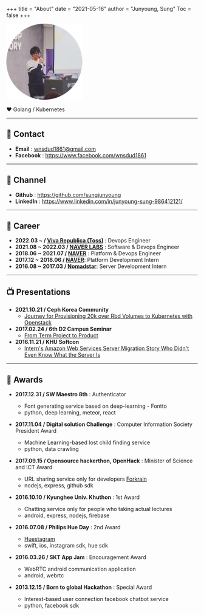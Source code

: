+++
title = "About"
date = "2021-05-16"
author = "Junyoung, Sung"
Toc = false
+++

![Profile](/assets/img/profile.png)

:heart: Golang / Kubernetes

---

## :email: Contact
- **Email** : wnsdud1861@gmail.com
- **Facebook** : https://www.facebook.com/wnsdud1861

---

## :link: Channel
- **Github** : https://github.com/sungjunyoung  
- **LinkedIn** : https://www.linkedin.com/in/junyoung-sung-986412121/  

---

## :ant: Career
- **2022.03 ~ / [Viva Republica (Toss)](https://toss.im)** : Devops Engineer
- **2021.08 ~ 2022.03 / [NAVER LABS](https://www.naverlabs.com/)** : Software & Devops Engineer
- **2018.06 ~ 2021.07 / [NAVER](https://www.navercorp.com/)** : Platform & Devops Engineer  
- **2017.12 ~ 2018.06 / [NAVER](https://www.navercorp.com/)**: Platform Development Intern
- **2016.08 ~ 2017.03 / [Nomadstar](https://nomadstar.com/)**: Server Development Intern  

---

## :tv: Presentations
- **2021.10.21 / Ceph Korea Community**
    - [Journey for Provisioning 20k over Rbd Volumes to Kubernetes with Openstack](https://www.slideshare.net/SungJunyoung/journey-for-provisioning-20k-over-rbd-volumes-to-kubernetes-with-openstack)
- **2017.02.24 / 6th D2 Campus Seminar**
    - [From Term Project to Product](https://www.slideshare.net/deview/ss-72527503)
- **2016.11.21 / KHU Softcon**
    - [Intern's Amazon Web Services Server Migration Story Who Didn't Even Know What the Server Is](https://www.slideshare.net/SungJunyoung/ss-69345868)

---

## :tada: Awards
- **2017.12.31 / SW Maestro 8th** :  Authenticator
    - Font generating service based on deep-learning - Fontto
    - python, deep learning, meteor, react

- **2017.11.04 / Digital solution Challenge** : Computer Information Society President Award
    - Machine Learning-based lost child finding service
    - python, data crawling

- **2017.09.15 / Opensource hackerthon, OpenHack** : Minister of Science and ICT Award
    - URL sharing service only for developers [Forkrain](https://www.slideshare.net/SungJunyoung/forkrain-ppt)
    - nodejs, express, github sdk

- **2016.10.10 / Kyunghee Univ. Khuthon** : 1st Award
    - Chatting service only for people who taking actual lectures
    - android, express, nodejs, firebase

- **2016.07.08 / Philips Hue Day** : 2nd Award
    - [Huestagram](https://www.slideshare.net/SungJunyoung/ss-63682747)
    - swift, ios, instagram sdk, hue sdk

- **2016.03.26 / SKT App Jam** : Encouragement Award
    - WebRTC android communication application
    - android, webrtc

- **2013.12.15 / Born to global Hackathon** : Special Award
    - Interest-based user connection facebook chatbot service
    - python, facebook sdk
